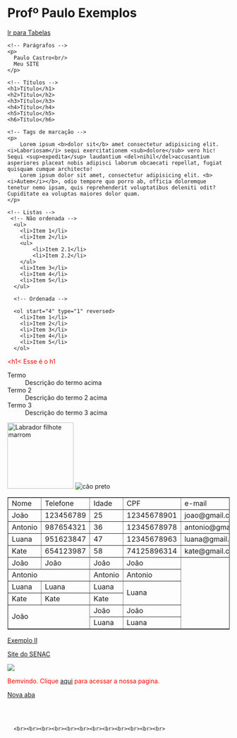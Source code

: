# Profº Paulo Exemplos

<!DOCTYPE html>
<html lang="pt-br">
  <head>
    <meta charset="UTF-8" />
    <meta name="viewport" content="width=device-width, initial-scale=1.0" />
    <title>Meu SITE</title>
    <link rel="stylesheet" href="exercicio_estilo.css">
    <style>
      p{
        color:#ff0000
      }

      h2{
        color: #14830cfd
      }
  </style>
  </head>
  <body>
    <a href="#tabelas">Ir para Tabelas</a><br>

    <!-- Parágrafos -->
    <p>
      Paulo Castro<br/>
      Meu SITE
    </p>

    <!-- Títulos -->
    <h1>Título</h1>
    <h2>Título</h2>
    <h3>Título</h3>
    <h4>Título</h4>
    <h5>Título</h5>
    <h6>Título</h6>

    <!-- Tags de marcação -->
    <p>
        Lorem ipsum <b>dolor sit</b> amet consectetur adipisicing elit. <i>Laboriosam</i> sequi exercitationem <sub>dolore</sub> vero hic! Sequi <sup>expedita</sup> laudantium <del>nihil</del>accusantium asperiores placeat nobis adipisci laborum obcaecati repellat, fugiat quisquam cumque architecto!
        Lorem ipsum dolor sit amet, consectetur adipisicing elit. <b><i>Autem</i></b>, odio tempore quo porro ab, officia doloremque tenetur nemo ipsam, quis reprehenderit voluptatibus deleniti odit? Cupiditate ea voluptas maiores dolor quam.
    </p>

    <!-- Listas -->
     <!-- Não ordenada -->
      <ul>
        <li>Item 1</li>
        <li>Item 2</li>
        <ul>
            <li>Item 2.1</li>
            <li>Item 2.2</li>
        </ul>
        <li>Item 3</li>
        <li>Item 4</li>
        <li>Item 5</li>
      </ul>

      <!-- Ordenada -->

      <ol start="4" type="1" reversed>
        <li>Item 1</li>
        <li>Item 2</li>
        <li>Item 3</li>
        <li>Item 4</li>
        <li>Item 5</li>
      </ol>
<!-- Caracteres Especiais -->

&lt;h1&lt; Esse é o h1

<!-- Lista de Definição -->

<dl>
   <dt>Termo</dt>
   <dd>Descrição do termo acima</dd>
   <dt>Termo 2</dt>
   <dd>Descrição do termo 2 acima</dd>
   <dt>Termo 3</dt>
   <dd>Descrição do termo 3 acima</dd>
</dl>

<!-- Trabalhando com imagens -->

<img src="Multimidia/Labrador.jpg" alt="Labrador filhote marrom" height="150" width="150">
<img src="https://picsum.photos/id/237/536/354" alt="cão preto">

<!-- Tabelas -->
<a id="tabelas"></a>
<table border="1">
  <tr>
    <td>Nome</td>
    <td>Telefone</td>
    <td>Idade</td>
    <td>CPF</td>
    <td>e-mail</td>
  </tr>
  <tr>
    <td>João</td>
    <td>123456789</td>
    <td>25</td>
    <td>12345678901</td>
    <td>joao@gmail.com</td>
  </tr>
  <tr>
    <td>Antonio</td>
    <td>987654321</td>
    <td>36</td>
    <td>12345678978</td>
    <td>antonio@gmail.com</td>
    <tr>
      <td>Luana</td>
      <td>951623847</td>
      <td>47</td>
      <td>12345678963</td>
      <td>luana@gmail.com</td>
      <tr>
        <td>Kate</td>
        <td>654123987</td>
        <td>58</td>
        <td>74125896314</td>
        <td>kate@gmail.com</td>
        <tr>
          <td>João</td>
          <td>João</td>
          <td>João</td>
          <td>João</td>
        </tr>
            <td colspan="2">Antonio</td>
            <td>Antonio</td>
            <td>Antonio</td>
</tr>
<tr>
  <td>Luana</td>
  <td>Luana</td>
  <td>Luana</td>
  <td rowspan="2">Luana</td>
</tr>
<tr>
  <td>Kate</td>
  <td>Kate</td>
  <td>Kate</td>
</tr>
<tr>
  <td colspan="2" rowspan="2">João</td>
  <td>João</td>
  <td>João</td>
</tr>
<tr>
  <td>Luana</td>
  <td>Luana</td>
</tr>
</table>

<!-- Links de Navegação -->

<a href="exemplos2.html">Exemplo II</a>

<a href="https://sp.senac.br">Site do SENAC</a>

<a href="exemplos2.html"><img src="Multimidia/pq_emb_filhote1.png"></a>

<p>
  Bemvindo. Clique <a href="exemplos2.html">aqui</a> para acessar a nossa pagina.
</p>

<!-- Link abre em nova aba -->

<a href="exemplos2.html" target="_blank">Nova aba</a>



<br><br>


      <br><br><br><br><br><br><br><br><br><br><br><br>
  </body>
</html>

